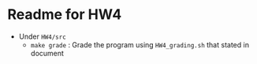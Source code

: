# Readme for HW4

- Under `HW4/src`
    - `make grade` : Grade the program using `HW4_grading.sh` that stated in document